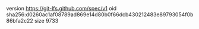 version https://git-lfs.github.com/spec/v1
oid sha256:d0260ac1af08789ad869e14d80b0f66dcb430212483e89793054f0b86bfa2c22
size 9733
